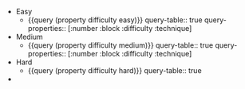 - Easy
	- {{query (property difficulty easy)}}
	  query-table:: true
	  query-properties:: [:number :block :difficulty :technique]
- Medium
	- {{query (property difficulty medium)}}
	  query-table:: true
	  query-properties:: [:number :block :difficulty :technique]
- Hard
	- {{query (property difficulty hard)}}
	  query-table:: true
-